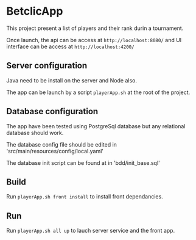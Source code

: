 # BetclicApp

This project present a list of players and their rank durin a tournament.

Once launch, the api can be access at `http://localhost:8080/` and UI interface can be access at `http://localhost:4200/`

## Server configuration

Java need to be install on the server and Node also.

The app can be launch by a script  `playerApp.sh` at the root of the project.

## Database configuration

The app have been tested using PostgreSql database but any relational database should work.

The database config file should be edited in 'src/main/resources/config/local.yaml'

The database init script can be found at in 'bdd/init_base.sql'

## Build

Run `playerApp.sh front install` to install front dependancies.

## Run

Run `playerApp.sh all up` to lauch server service and the front app.
